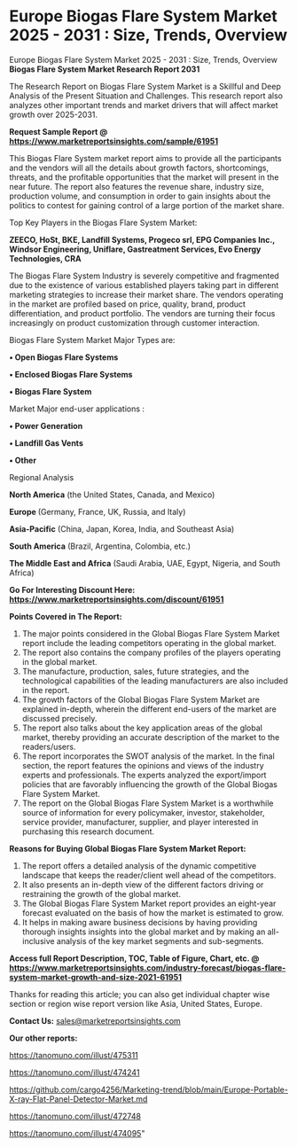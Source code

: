 # Europe Biogas Flare System Market 2025 - 2031 : Size, Trends, Overview
Europe Biogas Flare System Market 2025 - 2031 : Size, Trends, Overview
<strong>Biogas Flare System Market Research Report 2031</strong>

The Research Report on Biogas Flare System Market is a Skillful and Deep Analysis of the Present Situation and Challenges. This research report also analyzes other important trends and market drivers that will affect market growth over 2025-2031.

<strong>Request Sample Report @ <a href=https://www.marketreportsinsights.com/sample/61951>https://www.marketreportsinsights.com/sample/61951</a></strong>

This Biogas Flare System market report aims to provide all the participants and the vendors will all the details about growth factors, shortcomings, threats, and the profitable opportunities that the market will present in the near future. The report also features the revenue share, industry size, production volume, and consumption in order to gain insights about the politics to contest for gaining control of a large portion of the market share.

Top Key Players in the Biogas Flare System Market:

<strong>ZEECO, HoSt, BKE, Landfill Systems, Progeco srl, EPG Companies Inc., Windsor Engineering, Uniflare, Gastreatment Services, Evo Energy Technologies, CRA</strong>

The Biogas Flare System Industry is severely competitive and fragmented due to the existence of various established players taking part in different marketing strategies to increase their market share. The vendors operating in the market are profiled based on price, quality, brand, product differentiation, and product portfolio. The vendors are turning their focus increasingly on product customization through customer interaction.

Biogas Flare System Market Major Types are:

<strong>• Open Biogas Flare Systems

• Enclosed Biogas Flare Systems

• Biogas Flare System</strong>

Market Major end-user applications :

<strong>• Power Generation

• Landfill Gas Vents

• Other</strong>

Regional Analysis

</u><strong><b>North America</b></strong> (the United States, Canada, and Mexico)

<strong><b>Europe </b></strong>(Germany, France, UK, Russia, and Italy)

<strong><b>Asia-Pacific</b></strong> (China, Japan, Korea, India, and Southeast Asia)

<strong><b>South America</b></strong> (Brazil, Argentina, Colombia, etc.)

<strong><b>The Middle East and Africa</b></strong> (Saudi Arabia, UAE, Egypt, Nigeria, and South Africa)

<strong>Go For Interesting Discount Here: <a href=https://www.marketreportsinsights.com/discount/61951>https://www.marketreportsinsights.com/discount/61951</a></strong>

<strong>Points Covered in The Report:</strong>
<ol>
  <li>The major points considered in the Global Biogas Flare System Market report include the leading competitors operating in the global market.</li>
  <li>The report also contains the company profiles of the players operating in the global market.</li>
  <li>The manufacture, production, sales, future strategies, and the technological capabilities of the leading manufacturers are also included in the report.</li>
  <li>The growth factors of the Global Biogas Flare System Market are explained in-depth, wherein the different end-users of the market are discussed precisely.</li>
  <li>The report also talks about the key application areas of the global market, thereby providing an accurate description of the market to the readers/users.</li>
  <li>The report incorporates the SWOT analysis of the market. In the final section, the report features the opinions and views of the industry experts and professionals. The experts analyzed the export/import policies that are favorably influencing the growth of the Global Biogas Flare System Market.</li>
  <li>The report on the Global Biogas Flare System Market is a worthwhile source of information for every policymaker, investor, stakeholder, service provider, manufacturer, supplier, and player interested in purchasing this research document.</li>
</ol>
<strong>Reasons for Buying Global Biogas Flare System Market Report:</strong>

<ol>
  <li>The report offers a detailed analysis of the dynamic competitive landscape that keeps the reader/client well ahead of the competitors.</li>
  <li>It also presents an in-depth view of the different factors driving or restraining the growth of the global market.</li>
  <li>The Global Biogas Flare System Market report provides an eight-year forecast evaluated on the basis of how the market is estimated to grow.</li>
  <li>It helps in making aware business decisions by having providing thorough insights insights into the global market and by making an all-inclusive analysis of the key market segments and sub-segments.</li>
</ol>
<strong>Access full Report Description, TOC, Table of Figure, Chart, etc. @ <a href=https://www.marketreportsinsights.com/industry-forecast/biogas-flare-system-market-growth-and-size-2021-61951>https://www.marketreportsinsights.com/industry-forecast/biogas-flare-system-market-growth-and-size-2021-61951</a></strong>


Thanks for reading this article; you can also get individual chapter wise section or region wise report version like Asia, United States, Europe.

<strong>Contact Us:</strong>
sales@marketreportsinsights.com

<strong>Our other reports:</strong>

<a href=https://tanomuno.com/illust/475311>https://tanomuno.com/illust/475311</a>

<a href=https://tanomuno.com/illust/474241>https://tanomuno.com/illust/474241</a>

<a href=https://github.com/cargo4256/Marketing-trend/blob/main/Europe-Portable-X-ray-Flat-Panel-Detector-Market.md>https://github.com/cargo4256/Marketing-trend/blob/main/Europe-Portable-X-ray-Flat-Panel-Detector-Market.md</a>

<a href=https://tanomuno.com/illust/472748>https://tanomuno.com/illust/472748</a>

<a href=https://tanomuno.com/illust/474095>https://tanomuno.com/illust/474095</a>"
